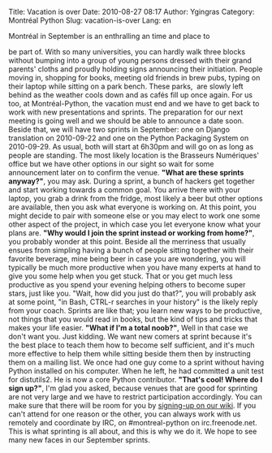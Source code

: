 Title: Vacation is over
Date: 2010-08-27 08:17
Author: Ygingras
Category: Montréal Python
Slug: vacation-is-over
Lang: en

<!--:en-->Montréal in September is an enthralling an time and place to
be part of. With so many universities, you can hardly walk three blocks
without bumping into a group of young persons dressed with their grand
parents' cloths and proudly holding signs announcing their initiation.
People moving in, shopping for books, meeting old friends in brew pubs,
typing on their laptop while sitting on a park bench. These parks,  are
slowly left behind as the weather cools down and as cafés fill up once
again. For us too, at Montréal-Python, the vacation must end and we have
to get back to work with new presentations and sprints. The preparation
for our next meeting is going well and we should be able to announce a
date soon. Beside that, we will have two sprints in September: one on
Django translation on 2010-09-22 and one on the Python Packaging System
on 2010-09-29. As usual, both will start at 6h30pm and will go on as
long as people are standing. The most likely location is the Brasseurs
Numériques' office but we have other options in our sight so wait for
some announcement later on to confirm the venue. **"What are these
sprints anyway?"**, you may ask. During a sprint, a bunch of hackers get
together and start working towards a common goal. You arrive there with
your laptop, you grab a drink from the fridge, most likely a beer but
other options are available, then you ask what everyone is working on.
At this point, you might decide to pair with someone else or you may
elect to work one some other aspect of the project, in which case you
let everyone know what your plans are. **"Why would I join the sprint
instead or working from home?"**, you probably wonder at this point.
Beside all the merriness that usually ensues from simpling having a
bunch of people sitting together with their favorite beverage, mine
being beer in case you are wondering, you will typically be much more
productive when you have many experts at hand to give you some help when
you get stuck. That or you get much less productive as you spend your
evening helping others to become super stars, just like you. "Wait, how
did you just do that?", you will probably ask at some point, "in Bash,
CTRL-r searches in your history" is the likely reply from your coach.
Sprints are like that; you learn new ways to be productive, not things
that you would read in books, but the kind of tips and tricks that makes
your life easier. **"What if I'm a total noob?"**, Well in that case we
don't want you. Just kidding. We want new comers at sprint because it's
the best place to teach them how to become self sufficient, and it's
much more effective to help them while sitting beside them then by
instructing them on a mailing list. We once had one guy come to a sprint
without having Python installed on his computer. When he left, he had
committed a unit test for distutils2. He is now a core Python
contributor. **"That's cool! Where do I sign up?"**, I'm glad you asked,
because venues that are good for sprinting are not very large and we
have to restrict participation accordingly. You can make sure that there
will be room for you by [signing-up on our wiki][]. If you can't attend
for one reason or the other, you can always work with us remotely and
coordinate by IRC, on \#montreal-python on irc.freenode.net. This is
what sprinting is all about, and this is why we do it. We hope to see
many new faces in our September sprints.

  [signing-up on our wiki]: http://wiki.montrealpython.org/index.php/Sprints
